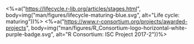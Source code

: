 <%=a("https://lifecycle.r-lib.org/articles/stages.html", body=img("man/figures/lifecycle-maturing-blue.svg", alt="Life cycle: maturing"))%>
<%=a("https://www.r-consortium.org/projects/awarded-projects", body=img("man/figures/R_Consortium-logo-horizontal-white-purple-badge.svg", alt="R Consortium: ISC Project 2017-2"))%>
